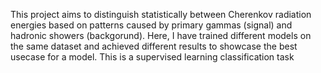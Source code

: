 
This project aims to distinguish statistically between Cherenkov radiation energies based on patterns caused by primary gammas (signal) and hadronic showers (backgorund). Here, I have trained different models on the same dataset and achieved different results to showcase the best usecase for a model.
This is a supervised learning classification task

